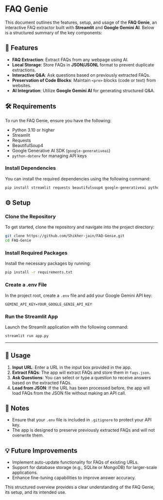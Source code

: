 # **FAQ Genie**

This document outlines the features, setup, and usage of the **FAQ Genie**, an interactive FAQ extractor built with **Streamlit** and **Google Gemini AI**. Below is a structured summary of the key components:

## 🚀 Features

- **FAQ Extraction**: Extract FAQs from any webpage using AI.
- **Local Storage**: Store FAQs in **JSON/JSONL** format to prevent duplicate extractions.
- **Interactive Q&A**: Ask questions based on previously extracted FAQs.
- **Preservation of Code Blocks**: Maintain `<pre>` blocks (code or text) from websites.
- **AI Integration**: Utilize **Google Gemini AI** for generating structured Q&A.

## 🛠️ Requirements

To run the FAQ Genie, ensure you have the following:

- Python 3.10 or higher
- Streamlit
- Requests
- BeautifulSoup4
- Google Generative AI SDK (`google-generativeai`)
- `python-dotenv` for managing API keys

### Install Dependencies

You can install the required dependencies using the following command:

```bash
pip install streamlit requests beautifulsoup4 google-generativeai python-dotenv
```

## ⚙️ Setup

### Clone the Repository

To get started, clone the repository and navigate into the project directory:

```bash
git clone https://github.com/Shikher-jain/FAQ-Genie.git
cd FAQ-Genie
```

### Install Required Packages

Install the necessary packages by running:

```bash
pip install -r requirements.txt
```

### Create a .env File

In the project root, create a `.env` file and add your Google Gemini API key:

```
GEMINI_API_KEY=YOUR_GOOGLE_GENIE_API_KEY
```

### Run the Streamlit App

Launch the Streamlit application with the following command:

```bash
streamlit run app.py
```

---

## 📝 Usage

1. **Input URL**: Enter a URL in the input box provided in the app.
2. **Extract FAQs**: The app will extract FAQs and store them in `faqs.json`.
3. **Ask Questions**: You can select or type a question to receive answers based on the extracted FAQs.
4. **Load from JSON**: If the URL has been processed before, the app will load FAQs from the JSON file without making an API call.

## 🔐 Notes

- Ensure that your `.env` file is included in `.gitignore` to protect your API key.
- The app is designed to preserve previously extracted FAQs and will not overwrite them.

## 💡 Future Improvements

- Implement auto-update functionality for FAQs of existing URLs.
- Support for database storage (e.g., SQLite or MongoDB) for larger-scale applications.
- Enhance fine-tuning capabilities to improve answer accuracy.

This structured overview provides a clear understanding of the FAQ Genie, its setup, and its intended use.


